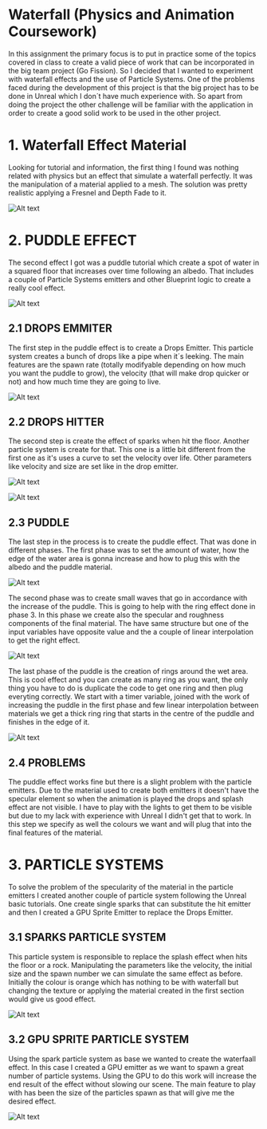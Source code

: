# Waterfall (Physics and Animation Coursework)

In this assignment the primary focus is to put in practice some of the topics covered in class to create 
a valid piece of work that can be incorporated in the big team project (Go Fission). So I decided that I 
wanted to  experiment with waterfall effects and the use of Particle Systems. One of the problems faced 
during the development of this project is that the big project has to be done in Unreal which I don´t have
much  experience with. So apart from doing the project the other challenge will be familiar with the 
application in order to create a good solid work to be used in the other project.

# 1. Waterfall Effect Material

Looking for tutorial and information, the first thing I found was nothing related with physics but an 
effect that simulate a waterfall perfectly. It was the manipulation of a material applied to a mesh. 
The solution was pretty realistic applying a Fresnel and Depth Fade to it.

![Alt text](https://github.com/javolo/Waterfall/blob/master/Content/Screenshots/WaterfallMaterial.JPG "Waterfall Material")

# 2. PUDDLE EFFECT

The second effect I got was a puddle tutorial which create a spot of water in a squared floor that increases
over time following an albedo. That includes a couple of Particle Systems emitters and other Blueprint logic 
to create a really cool effect. 

![Alt text](https://github.com/javolo/Waterfall/blob/master/Content/Screenshots/Puddle.JPG "Puddle")

## 2.1 DROPS EMMITER

The first step in the puddle effect is to create a Drops Emitter. This particle system creates a bunch of drops
like a pipe when it´s leeking. The main features are the spawn rate (totally modifyable depending on how much
you want the puddle to grow), the velocity (that will make drop quicker or not) and how much time they are going
to live.

![Alt text](https://github.com/javolo/Waterfall/blob/master/Content/Screenshots/DropsEmitter.JPG "Drop Particles")

## 2.2 DROPS HITTER

The second step is create the effect of sparks when hit the floor. Another particle system is create for that.
This one is a little bit different from the first one as it's uses a curve to set the velocity over life. Other
parameters like velocity and size are set like in the drop emitter.

![Alt text](https://github.com/javolo/Waterfall/blob/master/Content/Screenshots/VelOverLife.JPG "Vel. Over Life")

![Alt text](https://github.com/javolo/Waterfall/blob/master/Content/Screenshots/DropsHitter.JPG "Hit Particles")

## 2.3 PUDDLE

The last step in the process is to create the puddle effect. That was done in different phases. The first phase 
was to set the amount of water, how the edge of the water area is gonna increase and how to plug this with the 
albedo and the puddle material.

![Alt text](https://github.com/javolo/Waterfall/blob/master/Content/Screenshots/PuddleSet.JPG "Set Puddle")

The second phase was to create small waves that go in accordance with the increase of the puddle. This is going to 
help with the ring effect done in phase 3. In this phase we create also the specular and roughness components of
the final material. The have same structure but one of the input variables have opposite value and the a couple of
linear interpolation to get the right effect.

![Alt text](https://github.com/javolo/Waterfall/blob/master/Content/Screenshots/SmallWaves.JPG "Small Waves")

The last phase of the puddle is the creation of rings around the wet area. This is cool effect and you can create
as many ring as you want, the only thing you have to do is duplicate the code to get one ring and then plug everyting
correctly. We start with a timer variable, joined with the work of increasing the puddle in the first phase and 
few linear interpolation between materials we get a thick ring ring that starts in the centre of the puddle and 
finishes in the edge of it.

![Alt text](https://github.com/javolo/Waterfall/blob/master/Content/Screenshots/Rings.JPG "Small Waves")

## 2.4 PROBLEMS

The puddle effect works fine but there is a slight problem with the particle emitters. Due to the material used to 
create both emitters it doesn't have the specular element so when the animation is played the drops and splash 
effect are not visible. I have to play with the lights to get them to be visible but due to my lack with experience
with Unreal I didn't get that to work. In this step we specify as well the colours we want and will plug that into
the final features of the material.

# 3. PARTICLE SYSTEMS

To solve the problem of the specularity of the material in the particle emitters I created another couple of particle
system following the Unreal basic tutorials. One create single sparks that can substitute the hit emitter and then I 
created a GPU Sprite Emitter to replace the Drops Emitter. 

## 3.1 SPARKS PARTICLE SYSTEM

This particle system is responsible to replace the splash effect when hits the floor or a rock. Manipulating the
parameters like the velocity, the initial size and the spawn number we can simulate the same effect as before. 
Initially the colour is orange which has nothing to be with waterfall but changing the texture or applying the 
material created in the first section would give us good effect.

![Alt text](https://github.com/javolo/Waterfall/blob/master/Content/Screenshots/Sparks.JPG "Sparks")

## 3.2 GPU SPRITE PARTICLE SYSTEM

Using the spark particle system as base we wanted to create the waterfaall effect. In this case I created a GPU 
emitter as we want to spawn a great number of particle systems. Using the GPU to do this work will increase the 
end result of the effect without slowing our scene. The main feature to play with has been the size of the 
particles spawn as that will give me the desired effect.

![Alt text](https://github.com/javolo/Waterfall/blob/master/Content/Screenshots/GPUSparks.JPG "GPU Sparks")





